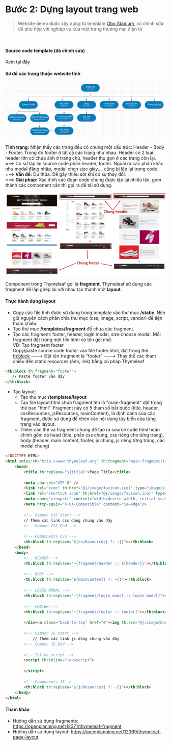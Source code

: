 # Bước 2: Dựng layout trang web

> Website demo được xây dựng từ template [Obo Stadium](https://cody0203.github.io/normal-obo-stadium/), có chỉnh sửa đề phù hợp với nghiệp vụ của một trang thương mại điện tử

<br>

#### Source code template (đã chỉnh sửa)
[Xem tại đây](../original-obo-stadium) 

#### Sơ đồ các trang thuộc website tĩnh
![Cấu trúc trang web tĩnh](../images/ui-diagram.PNG)

**Tình trạng:** Nhận thấy các trang đều có chung một cấu trúc: Header - Body - Footer. Trong đó footer ở tất cả các trang như nhau. Header có 2 loại: header lớn có chứa ảnh ở trang chủ, header thu gọn ở các trang còn lại.<br>
===> Có sự lặp lại source code phần header, footer. Ngoài ra các phần khác như modal đăng nhập, modal chọn size giày,... cũng bị lặp lại trong code.<br>
===> **Vấn đề:** Dư thừa. Dễ gây thiếu sót khi có sự thay đổi.<br>
===> **Giải pháp:** Xác định các đoạn code chung được lặp lại nhiều lần, gom thành các component cần thì gọi ra để tái sử dụng. 

![Cấu trúc trang web tĩnh](../images/common.PNG)

Component trong Thymeleaf gọi là **fragment**. Thymeleaf sử dụng các fragment để lắp ghép lại với nhau tạo thành một **layout**.


#### Thực hành dựng layout
- Copy các file tĩnh được sử dụng trong template vào thư mục **/static**. Nên giữ nguyên cách phân chia thư mục (css, image, script, vendor) để tiện tham chiếu.
- Tạo thư mục **/templates/fragment** để chứa các fragment. 
- Tạo các fragment: footer, header, login modal, size choose modal. Mỗi fragment đặt trong một file html có tên gợi nhớ. 
<br>VD: Tạo fragment footer
<br>Copy/paste source code footer vào file footer.html, đặt trong thẻ <th:block> ---> Đặt tên fragment là "footer" ---> Thay thế các tham chiếu đến static resources (ảnh, link) bằng cú pháp Thymeleaf 
```html
<th:block th:fragment="footer">
   // Paste footer vào đây
</th:block>
```
- Tạo layout:
    - Tạo thư mục **/templates/layout**
    - Tạo file layout.html chứa fragment tên là "main-fragment" đặt trong thẻ bao "html". Fragment này có 5 tham số bắt buộc (title, header, cssResources, jsResources, mainContent), là định danh của các fragment, được sử dụng để chèn các nội dung tùy biến của từng trang vào layout.
    - Thêm các thẻ và fragment chung để tạo ra source code html hoàn chỉnh gồm có head (title, phần css chung, css riêng cho từng trang), body (header, main content, footer, js chung, js riêng từng trang, các modal chung)
```html
<!DOCTYPE HTML>
<html xmlns:th="http://www.thymeleaf.org" th:fragment="main-fragment(title, header, cssResources, jsResources, mainContent)">
    <head>
        <title th:replace="${title}">Page Title</title>
        
        <meta charset="UTF-8" />        
        <link rel="icon" th:href="@{/image/favicon.ico}" type="image/x-icon"/>
        <link rel="shortcut icon" th:href="@{/image/favicon.ico}" type="image/x-icon"/>
        <meta name="viewport" content="width=device-width, initial-scale=1, shrink-to-fit=no"/>
        <meta http-equiv="X-UA-Compatible" content="ie=edge"/>
        
        <!-- Common CSS Start -->
        // Thêm các link css dùng chung vào đây
        <!-- Common CSS End -->

        <!-- Components CSS -->
        <th:block th:replace="${cssResources} ?: ~{}"></th:block>
    </head>
    <body>
        <!-- HEADER -->
        <th:block th:replace="~{fragment/header :: ${header}}"></th:block>

        <!-- BODY -->
        <th:block th:replace="${mainContent} ?: ~{}"></th:block>

        <!-- LOGIN MODAL -->
        <th:block th:replace="~{fragment/login_modal :: login-modal}"></th:block>

        <!-- FOOTER -->
        <th:block th:replace="~{fragment/footer :: footer}"></th:block>

        </div><a class="back-to-top" href="#"><img th:src="@{/image/back-to-top.png}" alt=""/></a>

        <!-- Common JS Start -->
            // Thêm các link js dùng chung vào đây
        <!-- Common JS End -->
            
        <!-- Inline script --> 
        <script th:inline="javascript">

        </script>

        <!-- Components JS-->
        <th:block th:replace="${jsResources} ?: ~{}"></th:block>
    </body>
</html>
```


#### Tham khảo
- Hướng dẫn sử dụng fragments: https://openplanning.net/12371/thymeleaf-fragment
- Hướng dẫn sử dụng layout: https://openplanning.net/12369/thymeleaf-page-layout
